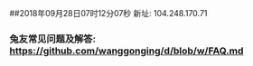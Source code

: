 ##2018年09月28日07时12分07秒 新址: 104.248.170.71
### 兔友常见问题及解答: https://github.com/wanggonging/d/blob/w/FAQ.md
